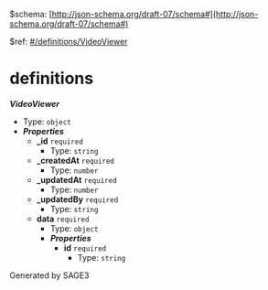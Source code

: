 &#36;schema: [http://json-schema.org/draft-07/schema#](http://json-schema.org/draft-07/schema#)

&#36;ref: [#/definitions/VideoViewer](#/definitions/VideoViewer)

# definitions

**_VideoViewer_**

 - Type: `object`
 - **_Properties_**
	 - <b id="#/definitions/VideoViewer/properties/_id">_id</b> `required`
		 - Type: `string`
	 - <b id="#/definitions/VideoViewer/properties/_createdAt">_createdAt</b> `required`
		 - Type: `number`
	 - <b id="#/definitions/VideoViewer/properties/_updatedAt">_updatedAt</b> `required`
		 - Type: `number`
	 - <b id="#/definitions/VideoViewer/properties/_updatedBy">_updatedBy</b> `required`
		 - Type: `string`
	 - <b id="#/definitions/VideoViewer/properties/data">data</b> `required`
		 - Type: `object`
		 - **_Properties_**
			 - <b id="#/definitions/VideoViewer/properties/data/properties/id">id</b> `required`
				 - Type: `string`


Generated by SAGE3